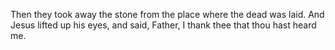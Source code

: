 Then they took away the stone from the place where the dead was laid. And Jesus lifted up his eyes, and said, Father, I thank thee that thou hast heard me.

